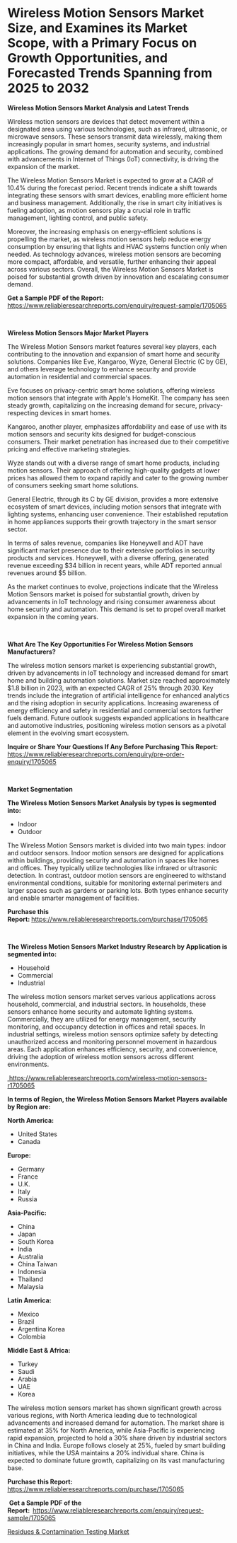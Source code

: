 <p><h1>Wireless Motion Sensors Market Size, and Examines its Market Scope, with a Primary Focus on Growth Opportunities, and Forecasted Trends Spanning from 2025 to 2032</h1></p><p><strong>Wireless Motion Sensors Market Analysis and Latest Trends</strong></p>
<p><p>Wireless motion sensors are devices that detect movement within a designated area using various technologies, such as infrared, ultrasonic, or microwave sensors. These sensors transmit data wirelessly, making them increasingly popular in smart homes, security systems, and industrial applications. The growing demand for automation and security, combined with advancements in Internet of Things (IoT) connectivity, is driving the expansion of the market.</p><p>The Wireless Motion Sensors Market is expected to grow at a CAGR of 10.4% during the forecast period. Recent trends indicate a shift towards integrating these sensors with smart devices, enabling more efficient home and business management. Additionally, the rise in smart city initiatives is fueling adoption, as motion sensors play a crucial role in traffic management, lighting control, and public safety. </p><p>Moreover, the increasing emphasis on energy-efficient solutions is propelling the market, as wireless motion sensors help reduce energy consumption by ensuring that lights and HVAC systems function only when needed. As technology advances, wireless motion sensors are becoming more compact, affordable, and versatile, further enhancing their appeal across various sectors. Overall, the Wireless Motion Sensors Market is poised for substantial growth driven by innovation and escalating consumer demand.</p></p>
<p><strong>Get a Sample PDF of the Report:&nbsp;</strong> <a href="https://www.reliableresearchreports.com/enquiry/request-sample/1705065?utm_campaign=3214&utm_medium=2&utm_source=Github&utm_content=ia&utm_term=27032025&utm_id=wireless-motion-sensors">https://www.reliableresearchreports.com/enquiry/request-sample/1705065</a></p>
<p>&nbsp;</p>
<p><strong>Wireless Motion Sensors Major Market Players</strong></p>
<p><p>The Wireless Motion Sensors market features several key players, each contributing to the innovation and expansion of smart home and security solutions. Companies like Eve, Kangaroo, Wyze, General Electric (C by GE), and others leverage technology to enhance security and provide automation in residential and commercial spaces. </p><p>Eve focuses on privacy-centric smart home solutions, offering wireless motion sensors that integrate with Apple's HomeKit. The company has seen steady growth, capitalizing on the increasing demand for secure, privacy-respecting devices in smart homes. </p><p>Kangaroo, another player, emphasizes affordability and ease of use with its motion sensors and security kits designed for budget-conscious consumers. Their market penetration has increased due to their competitive pricing and effective marketing strategies.</p><p>Wyze stands out with a diverse range of smart home products, including motion sensors. Their approach of offering high-quality gadgets at lower prices has allowed them to expand rapidly and cater to the growing number of consumers seeking smart home solutions. </p><p>General Electric, through its C by GE division, provides a more extensive ecosystem of smart devices, including motion sensors that integrate with lighting systems, enhancing user convenience. Their established reputation in home appliances supports their growth trajectory in the smart sensor sector.</p><p>In terms of sales revenue, companies like Honeywell and ADT have significant market presence due to their extensive portfolios in security products and services. Honeywell, with a diverse offering, generated revenue exceeding $34 billion in recent years, while ADT reported annual revenues around $5 billion.</p><p>As the market continues to evolve, projections indicate that the Wireless Motion Sensors market is poised for substantial growth, driven by advancements in IoT technology and rising consumer awareness about home security and automation. This demand is set to propel overall market expansion in the coming years.</p></p>
<p>&nbsp;</p>
<p><strong>What Are The Key Opportunities For Wireless Motion Sensors Manufacturers?</strong></p>
<p><p>The wireless motion sensors market is experiencing substantial growth, driven by advancements in IoT technology and increased demand for smart home and building automation solutions. Market size reached approximately $1.8 billion in 2023, with an expected CAGR of 25% through 2030. Key trends include the integration of artificial intelligence for enhanced analytics and the rising adoption in security applications. Increasing awareness of energy efficiency and safety in residential and commercial sectors further fuels demand. Future outlook suggests expanded applications in healthcare and automotive industries, positioning wireless motion sensors as a pivotal element in the evolving smart ecosystem.</p></p>
<p><strong>Inquire or Share Your Questions If Any Before Purchasing This Report:</strong> <a href="https://www.reliableresearchreports.com/enquiry/pre-order-enquiry/1705065?utm_campaign=3214&utm_medium=2&utm_source=Github&utm_content=ia&utm_term=27032025&utm_id=wireless-motion-sensors">https://www.reliableresearchreports.com/enquiry/pre-order-enquiry/1705065</a></p>
<p>&nbsp;</p>
<p><strong>Market Segmentation</strong></p>
<p><strong>The Wireless Motion Sensors Market Analysis by types is segmented into:</strong></p>
<p><ul><li>Indoor</li><li>Outdoor</li></ul></p>
<p><p>The Wireless Motion Sensors market is divided into two main types: indoor and outdoor sensors. Indoor motion sensors are designed for applications within buildings, providing security and automation in spaces like homes and offices. They typically utilize technologies like infrared or ultrasonic detection. In contrast, outdoor motion sensors are engineered to withstand environmental conditions, suitable for monitoring external perimeters and larger spaces such as gardens or parking lots. Both types enhance security and enable smarter management of facilities.</p></p>
<p><strong>Purchase this Report:&nbsp;</strong><a href="https://www.reliableresearchreports.com/purchase/1705065?utm_campaign=3214&utm_medium=2&utm_source=Github&utm_content=ia&utm_term=27032025&utm_id=wireless-motion-sensors">https://www.reliableresearchreports.com/purchase/1705065</a></p>
<p>&nbsp;</p>
<p><strong>The Wireless Motion Sensors Market Industry Research by Application is segmented into:</strong></p>
<p><ul><li>Household</li><li>Commercial</li><li>Industrial</li></ul></p>
<p><p>The wireless motion sensors market serves various applications across household, commercial, and industrial sectors. In households, these sensors enhance home security and automate lighting systems. Commercially, they are utilized for energy management, security monitoring, and occupancy detection in offices and retail spaces. In industrial settings, wireless motion sensors optimize safety by detecting unauthorized access and monitoring personnel movement in hazardous areas. Each application enhances efficiency, security, and convenience, driving the adoption of wireless motion sensors across different environments.</p></p>
<p><a href="https://www.reliableresearchreports.com/wireless-motion-sensors-r1705065?utm_campaign=3214&utm_medium=2&utm_source=Github&utm_content=ia&utm_term=27032025&utm_id=wireless-motion-sensors">&nbsp;https://www.reliableresearchreports.com/wireless-motion-sensors-r1705065</a></p>
<p><strong>In terms of Region, the Wireless Motion Sensors Market Players available by Region are:</strong></p>
<p>
    <p> <strong> North America: </strong>
        <ul>
            <li>United States</li>
            <li>Canada</li>
        </ul>
        </p> 
    <p> <strong> Europe: </strong>
        <ul>
            <li>Germany</li>
            <li>France</li>
            <li>U.K.</li>
            <li>Italy</li>
            <li>Russia</li>
        </ul>
        </p> 
    <p> <strong> Asia-Pacific: </strong>
        <ul>
            <li>China</li>
            <li>Japan</li>
            <li>South Korea</li>
            <li>India</li>
            <li>Australia</li>
            <li>China Taiwan</li>
            <li>Indonesia</li>
            <li>Thailand</li>
            <li>Malaysia</li>
        </ul>
        </p> 
    <p> <strong> Latin America: </strong>
        <ul>
            <li>Mexico</li>
            <li>Brazil</li>
            <li>Argentina Korea</li>
            <li>Colombia</li>
        </ul>
        </p> 
    <p> <strong> Middle East & Africa: </strong>
        <ul>
            <li>Turkey</li>
            <li>Saudi</li>
            <li>Arabia</li>
            <li>UAE</li>
            <li>Korea</li>
        </ul>
    </p>
    </p>
<p><p>The wireless motion sensors market has shown significant growth across various regions, with North America leading due to technological advancements and increased demand for automation. The market share is estimated at 35% for North America, while Asia-Pacific is experiencing rapid expansion, projected to hold a 30% share driven by industrial sectors in China and India. Europe follows closely at 25%, fueled by smart building initiatives, while the USA maintains a 20% individual share. China is expected to dominate future growth, capitalizing on its vast manufacturing base.</p></p>
<p><strong>Purchase this Report: </strong><a href="https://www.reliableresearchreports.com/purchase/1705065?utm_campaign=3214&utm_medium=2&utm_source=Github&utm_content=ia&utm_term=27032025&utm_id=wireless-motion-sensors">https://www.reliableresearchreports.com/purchase/1705065</a></p>
<p>&nbsp;<strong>Get a Sample PDF of the Report:&nbsp;&nbsp;</strong><a href="https://www.reliableresearchreports.com/enquiry/request-sample/1705065?utm_campaign=3214&utm_medium=2&utm_source=Github&utm_content=ia&utm_term=27032025&utm_id=wireless-motion-sensors">https://www.reliableresearchreports.com/enquiry/request-sample/1705065</a></p>
<p><strong></strong></p>
<p><p><a href="https://github.com/orlinvisonju/Market-Research-Report-List-1/blob/main/residues-contamination-testing-market.md?utm_campaign=3214&utm_medium=2&utm_source=Github&utm_content=ia&utm_term=27032025&utm_id=wireless-motion-sensors">Residues & Contamination Testing Market</a></p></p>